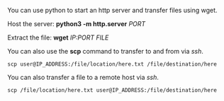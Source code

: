 You can use python to start an http server and transfer files using wget.

Host the server:
	**python3 -m http.server** *PORT*

Extract the file:
	**wget** *IP:PORT FILE*



You can also use the **scp** command to transfer to and from via *ssh*.

	scp user@IP_ADDRESS:/file/location/here.txt /file/destination/here

You can also transfer a file to a remote host via *ssh*.

	scp /file/location/here.txt user@IP_ADDRESS:/file/destination/here


